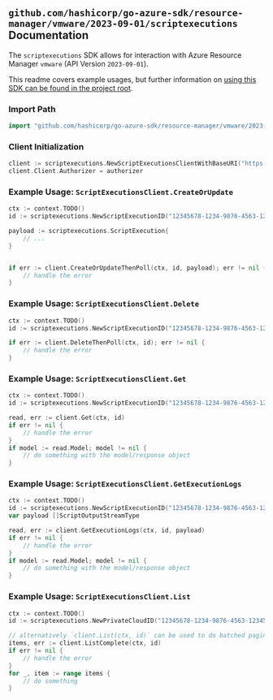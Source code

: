 
## `github.com/hashicorp/go-azure-sdk/resource-manager/vmware/2023-09-01/scriptexecutions` Documentation

The `scriptexecutions` SDK allows for interaction with Azure Resource Manager `vmware` (API Version `2023-09-01`).

This readme covers example usages, but further information on [using this SDK can be found in the project root](https://github.com/hashicorp/go-azure-sdk/tree/main/docs).

### Import Path

```go
import "github.com/hashicorp/go-azure-sdk/resource-manager/vmware/2023-09-01/scriptexecutions"
```


### Client Initialization

```go
client := scriptexecutions.NewScriptExecutionsClientWithBaseURI("https://management.azure.com")
client.Client.Authorizer = authorizer
```


### Example Usage: `ScriptExecutionsClient.CreateOrUpdate`

```go
ctx := context.TODO()
id := scriptexecutions.NewScriptExecutionID("12345678-1234-9876-4563-123456789012", "example-resource-group", "privateCloudValue", "scriptExecutionValue")

payload := scriptexecutions.ScriptExecution{
	// ...
}


if err := client.CreateOrUpdateThenPoll(ctx, id, payload); err != nil {
	// handle the error
}
```


### Example Usage: `ScriptExecutionsClient.Delete`

```go
ctx := context.TODO()
id := scriptexecutions.NewScriptExecutionID("12345678-1234-9876-4563-123456789012", "example-resource-group", "privateCloudValue", "scriptExecutionValue")

if err := client.DeleteThenPoll(ctx, id); err != nil {
	// handle the error
}
```


### Example Usage: `ScriptExecutionsClient.Get`

```go
ctx := context.TODO()
id := scriptexecutions.NewScriptExecutionID("12345678-1234-9876-4563-123456789012", "example-resource-group", "privateCloudValue", "scriptExecutionValue")

read, err := client.Get(ctx, id)
if err != nil {
	// handle the error
}
if model := read.Model; model != nil {
	// do something with the model/response object
}
```


### Example Usage: `ScriptExecutionsClient.GetExecutionLogs`

```go
ctx := context.TODO()
id := scriptexecutions.NewScriptExecutionID("12345678-1234-9876-4563-123456789012", "example-resource-group", "privateCloudValue", "scriptExecutionValue")
var payload []ScriptOutputStreamType

read, err := client.GetExecutionLogs(ctx, id, payload)
if err != nil {
	// handle the error
}
if model := read.Model; model != nil {
	// do something with the model/response object
}
```


### Example Usage: `ScriptExecutionsClient.List`

```go
ctx := context.TODO()
id := scriptexecutions.NewPrivateCloudID("12345678-1234-9876-4563-123456789012", "example-resource-group", "privateCloudValue")

// alternatively `client.List(ctx, id)` can be used to do batched pagination
items, err := client.ListComplete(ctx, id)
if err != nil {
	// handle the error
}
for _, item := range items {
	// do something
}
```
